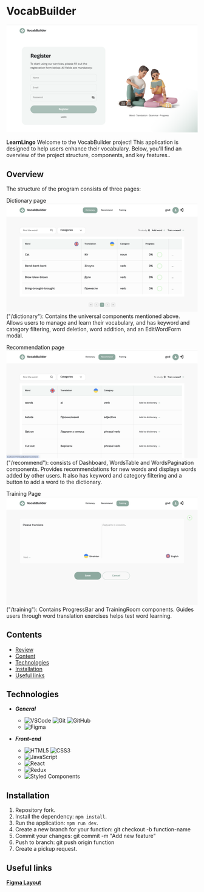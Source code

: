 
# VocabBuilder

![Home page](./src/assets/Знімок%20екрана%202024-02-29%20о%2018.39.13.png)

**LearnLingo**  Welcome to the VocabBuilder project! This application is designed to help users enhance their vocabulary. Below, you'll find an overview of the project structure, components, and key features..

## Overview

The structure of the program consists of three pages:

Dictionary page![](./src/assets/Знімок%20екрана%202024-02-29%20о%2018.38.38.png)  ("/dictionary"): Contains the universal components mentioned above. Allows users to manage and learn their vocabulary, and has keyword and category filtering, word deletion, word addition, and an EditWordForm modal.
 
Recommendation page![](./src/assets/Знімок%20екрана%202024-02-29%20о%2018.37.55.png) ("/recommend"): consists of Dashboard, WordsTable and WordsPagination components. Provides recommendations for new words and displays words added by other users. It also has keyword and category filtering and a button to add a word to the dictionary.

Training Page![](./src/assets/Знімок%20екрана%202024-02-29%20о%2018.38.08.png) ("/training"): Contains ProgressBar and TrainingRoom components. Guides users through word translation exercises helps test word learning.



## Contents
- [Review](#review)
- [Content](#content)
- [Technologies](#technologies)
- [Installation](#installation)
- [Useful links](#useful-links)

## Technologies

- ***General***
  - ![VSCode](https://img.shields.io/badge/vscode-007ACC?style=for-the-badge&logo=visualstudiocode&logoColor=white) ![Git](https://img.shields.io/badge/Git-F05032?style=for-the-badge&logo=git&logoColor=white) ![GitHub](https://img.shields.io/badge/GitHub-181717?style=for-the-badge&logo=github&logoColor=white)
  - ![Figma](https://img.shields.io/badge/Figma-F24E1E?style=for-the-badge&logo=figma&logoColor=white)

- ***Front-end***
  - ![HTML5](https://img.shields.io/badge/html5-E34F26?style=for-the-badge&logo=html5&logoColor=white) ![CSS3](https://img.shields.io/badge/css3-1572B6?style=for-the-badge&logo=css3&logoColor=white)
  - ![JavaScript](https://img.shields.io/badge/javascript-F7DF1E?style=for-the-badge&logo=javascript&logoColor=white)
  - ![React](https://img.shields.io/badge/react-61DAFB?style=for-the-badge&logo=react&logoColor=white)
  - ![Redux](https://img.shields.io/badge/redux-764ABC?style=for-the-badge&logo=redux&logoColor=white)
  - ![Styled Components](https://img.shields.io/badge/styled_components-DB7093?style=for-the-badge&logo=styledcomponents&logoColor=white)




## Installation

1. Repository fork.
2. Install the dependency: `npm install`.
3. Run the application: `npm run dev`.
4. Create a new branch for your function: git checkout -b function-name
5. Commit your changes: git commit -m "Add new feature"
6. Push to branch: git push origin function
7. Create a pickup request.



## Useful links

[**Figma Layout**](https://www.figma.com/file/XRhVBdCX1wPyzCRA567kud/VocabBuilder?type=design&node-id=0-1&mode=design&t=Aa7GiCvVIpx6Nvi5-0)